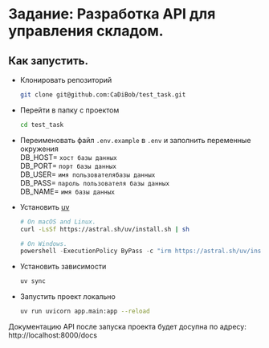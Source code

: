 # Задание: Разработка API для управления складом.

## Как запустить.

- Клонировать репозиторий
    ```bash
    git clone git@github.com:CaDiBob/test_task.git
    ```
- Перейти в папку с проектом
    ```bash
    cd test_task
    ```
- Переименовать файл `.env.example` в `.env` и заполнить переменные окружения\
    DB_HOST= `хост базы данных`\
    DB_PORT= `порт базы данных`\
    DB_USER= `имя пользователябазы данных`\
    DB_PASS= `пароль пользователя базы данных`\
    DB_NAME= `имя базы данных`

- Установить [uv](https://github.com/astral-sh/uv?tab=readme-ov-file#installation)
    ```bash
    # On macOS and Linux.
    curl -LsSf https://astral.sh/uv/install.sh | sh
    ```
    ```PowerShell
    # On Windows.
    powershell -ExecutionPolicy ByPass -c "irm https://astral.sh/uv/install.ps1 | iex"
    ```
- Установить зависимости
    ```bash
    uv sync
    ```

- Запустить проект локально
    ```bash
    uv run uvicorn app.main:app --reload
    ```
Документацию API после запуска проекта будет досупна по адресу: http://localhost:8000/docs
